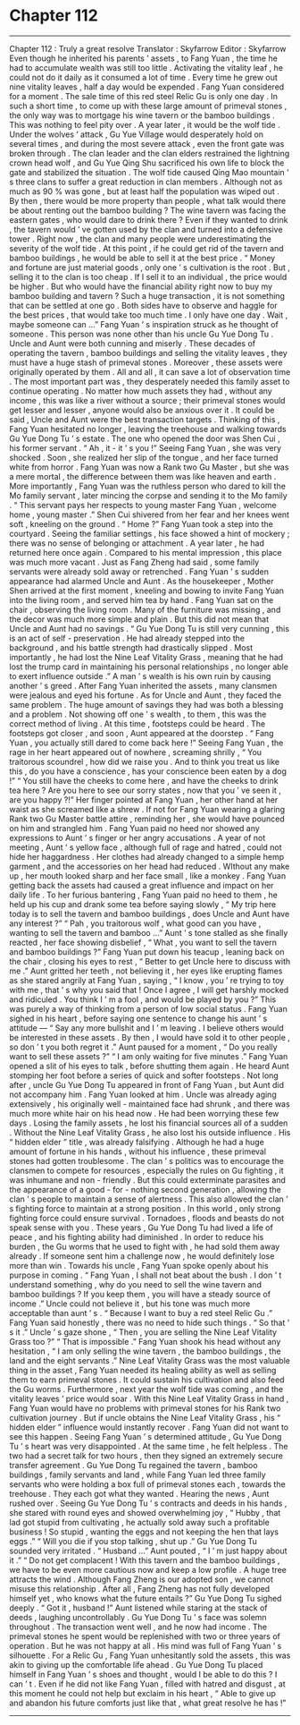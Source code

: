 
# Chapter 112


---

Chapter 112 : Truly a great resolve
Translator :
Skyfarrow
Editor :
Skyfarrow
Even though he inherited his parents ’ assets , to Fang Yuan , the time he had to accumulate wealth was still too little .
Activating the vitality leaf , he could not do it daily as it consumed a lot of time . Every time he grew out nine vitality leaves , half a day would be expended .
Fang Yuan considered for a moment . The sale time of this red steel Relic Gu is only one day . In such a short time , to come up with these large amount of primeval stones , the only way was to mortgage his wine tavern or the bamboo buildings .
This was nothing to feel pity over .
A year later , it would be the wolf tide . Under the wolves ’ attack , Gu Yue Village would desperately hold on several times , and during the most severe attack , even the front gate was broken through . The clan leader and the clan elders restrained the lightning crown head wolf , and Gu Yue Qing Shu sacrificed his own life to block the gate and stabilized the situation .
The wolf tide caused Qing Mao mountain ’ s three clans to suffer a great reduction in clan members . Although not as much as 90 % was gone , but at least half the population was wiped out .
By then , there would be more property than people , what talk would there be about renting out the bamboo building ? The wine tavern was facing the eastern gates , who would dare to drink there ? Even if they wanted to drink , the tavern would ’ ve gotten used by the clan and turned into a defensive tower .
Right now , the clan and many people were underestimating the severity of the wolf tide . At this point , if he could get rid of the tavern and bamboo buildings , he would be able to sell it at the best price .
“ Money and fortune are just material goods , only one ’ s cultivation is the root . But , selling it to the clan is too cheap . If I sell it to an individual , the price would be higher . But who would have the financial ability right now to buy my bamboo building and tavern ? Such a huge transaction , it is not something that can be settled at one go . Both sides have to observe and haggle for the best prices , that would take too much time . I only have one day . Wait , maybe someone can …”
Fang Yuan ’ s inspiration struck as he thought of someone .
This person was none other than his uncle Gu Yue Dong Tu .
Uncle and Aunt were both cunning and miserly . These decades of operating the tavern , bamboo buildings and selling the vitality leaves , they must have a huge stash of primeval stones .
Moreover , these assets were originally operated by them . All and all , it can save a lot of observation time .
The most important part was , they desperately needed this family asset to continue operating . No matter how much assets they had , without any income , this was like a river without a source ; their primeval stones would get lesser and lesser , anyone would also be anxious over it .
It could be said , Uncle and Aunt were the best transaction targets .
Thinking of this , Fang Yuan hesitated no longer , leaving the treehouse and walking towards Gu Yue Dong Tu ’ s estate .
The one who opened the door was Shen Cui , his former servant .
“ Ah , it - it ’ s you !” Seeing Fang Yuan , she was very shocked .
Soon , she realized her slip of the tongue , and her face turned white from horror . Fang Yuan was now a Rank two Gu Master , but she was a mere mortal , the difference between them was like heaven and earth .
More importantly , Fang Yuan was the ruthless person who dared to kill the Mo family servant , later mincing the corpse and sending it to the Mo family .
“ This servant pays her respects to young master Fang Yuan , welcome home , young master .” Shen Cui shivered from her fear and her knees went soft , kneeling on the ground .
“ Home ?” Fang Yuan took a step into the courtyard . Seeing the familiar settings , his face showed a hint of mockery ; there was no sense of belonging or attachment .
A year later , he had returned here once again .
Compared to his mental impression , this place was much more vacant . Just as Fang Zheng had said , some family servants were already sold away or retrenched .
Fang Yuan ’ s sudden appearance had alarmed Uncle and Aunt .
As the housekeeper , Mother Shen arrived at the first moment , kneeling and bowing to invite Fang Yuan into the living room , and served him tea by hand .
Fang Yuan sat on the chair , observing the living room .
Many of the furniture was missing , and the decor was much more simple and plain .
But this did not mean that Uncle and Aunt had no savings .
“ Gu Yue Dong Tu is still very cunning , this is an act of self - preservation . He had already stepped into the background , and his battle strength had drastically slipped . Most importantly , he had lost the Nine Leaf Vitality Grass , meaning that he had lost the trump card in maintaining his personal relationships , no longer able to exert influence outside .”
A man ’ s wealth is his own ruin by causing another ’ s greed .
After Fang Yuan inherited the assets , many clansmen were jealous and eyed his fortune .
As for Uncle and Aunt , they faced the same problem . The huge amount of savings they had was both a blessing and a problem .
Not showing off one ’ s wealth , to them , this was the correct method of living .
At this time , footsteps could be heard .
The footsteps got closer , and soon , Aunt appeared at the doorstep .
“ Fang Yuan , you actually still dared to come back here !” Seeing Fang Yuan , the rage in her heart appeared out of nowhere , screaming shrilly , “ You traitorous scoundrel , how did we raise you . And to think you treat us like this , do you have a conscience , has your conscience been eaten by a dog !”
“ You still have the cheeks to come here , and have the cheeks to drink tea here ? Are you here to see our sorry states , now that you ’ ve seen it , are you happy ?!”
Her finger pointed at Fang Yuan , her other hand at her waist as she screamed like a shrew .
If not for Fang Yuan wearing a glaring Rank two Gu Master battle attire , reminding her , she would have pounced on him and strangled him .
Fang Yuan paid no heed nor showed any expressions to Aunt ’ s finger or her angry accusations .
A year of not meeting , Aunt ’ s yellow face , although full of rage and hatred , could not hide her haggardness .
Her clothes had already changed to a simple hemp garment , and the accessories on her head had reduced . WIthout any make up , her mouth looked sharp and her face small , like a monkey .
Fang Yuan getting back the assets had caused a great influence and impact on her daily life .
To her furious bantering , Fang Yuan paid no heed to them , he held up his cup and drank some tea before saying slowly , “ My trip here today is to sell the tavern and bamboo buildings , does Uncle and Aunt have any interest ?”
“ Pah , you traitorous wolf , what good can you have , wanting to sell the tavern and bamboo …” Aunt ’ s tone stalled as she finally reacted , her face showing disbelief , “ What , you want to sell the tavern and bamboo buildings ?”
Fang Yuan put down his teacup , leaning back on the chair , closing his eyes to rest , “ Better to get Uncle here to discuss with me .”
Aunt gritted her teeth , not believing it , her eyes like erupting flames as she stared angrily at Fang Yuan , saying , “ I know , you ’ re trying to toy with me , that ’ s why you said that ! Once I agree , I will get harshly mocked and ridiculed . You think I ’ m a fool , and would be played by you ?”
This was purely a way of thinking from a person of low social status .
Fang Yuan sighed in his heart , before saying one sentence to change his aunt ’ s attitude —
“ Say any more bullshit and I ’ m leaving . I believe others would be interested in these assets . By then , I would have sold it to other people , so don ’ t you both regret it .”
Aunt paused for a moment , “ Do you really want to sell these assets ?”
“ I am only waiting for five minutes .” Fang Yuan opened a slit of his eyes to talk , before shutting them again .
He heard Aunt stomping her foot before a series of quick and softer footsteps .
Not long after , uncle Gu Yue Dong Tu appeared in front of Fang Yuan , but Aunt did not accompany him .
Fang Yuan looked at him .
Uncle was already aging extensively , his originally well - maintained face had shrunk , and there was much more white hair on his head now .
He had been worrying these few days .
Losing the family assets , he lost his financial sources all of a sudden . Without the Nine Leaf Vitality Grass , he also lost his outside influence .
His “ hidden elder ” title , was already falsifying .
Although he had a huge amount of fortune in his hands , without his influence , these primeval stones had gotten troublesome .
The clan ’ s politics was to encourage the clansmen to compete for resources , especially the rules on Gu fighting , it was inhumane and non - friendly . But this could exterminate parasites and the appearance of a good - for - nothing second generation , allowing the clan ’ s people to maintain a sense of alertness . This also allowed the clan ’ s fighting force to maintain at a strong position .
In this world , only strong fighting force could ensure survival . Tornadoes , floods and beasts do not speak sense with you .
These years , Gu Yue Dong Tu had lived a life of peace , and his fighting ability had diminished . In order to reduce his burden , the Gu worms that he used to fight with , he had sold them away already .
If someone sent him a challenge now , he would definitely lose more than win .
Towards his uncle , Fang Yuan spoke openly about his purpose in coming .
“ Fang Yuan , I shall not beat about the bush . I don ’ t understand something , why do you need to sell the wine tavern and bamboo buildings ? If you keep them , you will have a steady source of income .” Uncle could not believe it , but his tone was much more acceptable than aunt ’ s .
“ Because I want to buy a red steel Relic Gu .” Fang Yuan said honestly , there was no need to hide such things .
“ So that ’ s it .” Uncle ’ s gaze shone , “ Then , you are selling the Nine Leaf Vitality Grass too ?”
“ That is impossible .” Fang Yuan shook his head without any hesitation , “ I am only selling the wine tavern , the bamboo buildings , the land and the eight servants .”
Nine Leaf Vitality Grass was the most valuable thing in the asset , Fang Yuan needed its healing ability as well as selling them to earn primeval stones . It could sustain his cultivation and also feed the Gu worms .
Furthermore , next year the wolf tide was coming , and the vitality leaves ’ price would soar . With this Nine Leaf Vitality Grass in hand , Fang Yuan would have no problems with primeval stones for his Rank two cultivation journey .
But if uncle obtains the Nine Leaf Vitality Grass , his “ hidden elder ” influence would instantly recover . Fang Yuan did not want to see this happen .
Seeing Fang Yuan ’ s determined attitude , Gu Yue Dong Tu ’ s heart was very disappointed . At the same time , he felt helpless .
The two had a secret talk for two hours , then they signed an extremely secure transfer agreement .
Gu Yue Dong Tu regained the tavern , bamboo buildings , family servants and land , while Fang Yuan led three family servants who were holding a box full of primeval stones each , towards the treehouse .
They each got what they wanted .
Hearing the news , Aunt rushed over . Seeing Gu Yue Dong Tu ’ s contracts and deeds in his hands , she stared with round eyes and showed overwhelming joy , “ Hubby , that lad got stupid from cultivating , he actually sold away such a profitable business ! So stupid , wanting the eggs and not keeping the hen that lays eggs .”
“ Will you die if you stop talking , shut up .” Gu Yue Dong Tu sounded very irritated .
“ Husband …” Aunt pouted , “ I ’ m just happy about it .”
“ Do not get complacent ! With this tavern and the bamboo buildings , we have to be even more cautious now and keep a low profile . A huge tree attracts the wind . Although Fang Zheng is our adopted son , we cannot misuse this relationship . After all , Fang Zheng has not fully developed himself yet , who knows what the future entails ?” Gu Yue Dong Tu sighed deeply .
“ Got it , husband !” Aunt listened while staring at the stack of deeds , laughing uncontrollably .
Gu Yue Dong Tu ’ s face was solemn throughout .
The transaction went well , and he now had income . The primeval stones he spent would be replenished with two or three years of operation . But he was not happy at all .
His mind was full of Fang Yuan ’ s silhouette .
For a Relic Gu , Fang Yuan unhesitantly sold the assets , this was akin to giving up the comfortable life ahead .
Gu Yue Dong Tu placed himself in Fang Yuan ’ s shoes and thought , would I be able to do this ?
I can ’ t .
Even if he did not like Fang Yuan , filled with hatred and disgust , at this moment he could not help but exclaim in his heart , “ Able to give up and abandon his future comforts just like that , what great resolve he has !”

---

